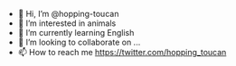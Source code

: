 - 👋 Hi, I’m @hopping-toucan
- 👀 I’m interested in animals
- 🌱 I’m currently learning English
- 💞️ I’m looking to collaborate on ...
- 📫 How to reach me https://twitter.com/hopping_toucan

<!---
hopping-toucan/hopping-toucan is a ✨ special ✨ repository because its `README.md` (this file) appears on your GitHub profile.
You can click the Preview link to take a look at your changes.
--->
